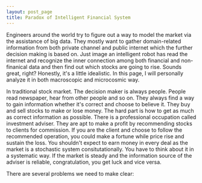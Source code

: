 ```yaml
---
layout: post_page
title: Paradox of Intelligent Financial System
---
```

Engineers around the world try to figure out a way to model the market via the assistance of big data. They mostly want to gather domain-related information from both private channel and public internet which the further decision making is based on. Just image an intelligent robot has read the internet and recognize the inner connection among both financial and non-finanical data and then find out which stocks are going to rise. Sounds great, right? Honestly, it's a little idealistic. In this page, I will personally analyze it in both macroscopic and microcosmic way.

In traditional stock market. The decision maker is always people. People read newspaper, hear from other people and so on. They always find a way to gain information whether it's correct and choose to believe it. They buy and sell stocks to make or lose money. The hard part is how to get as much as correct information as possible. There is a professional occupation called investment adviser. They are apt to make a profit by recommending stocks to clients for commission. If you are the client and choose to follow the recommended operation, you could make a fortune while price rise and sustain the loss. You shouldn't expect to earn money in every deal as the market is a stochastic system consitutationally. You have to think about it in a systematic way. If the market is steady and the information source of the adviser is reliable, congratulation, you get luck and vice versa.

There are several problems we need to make clear:


